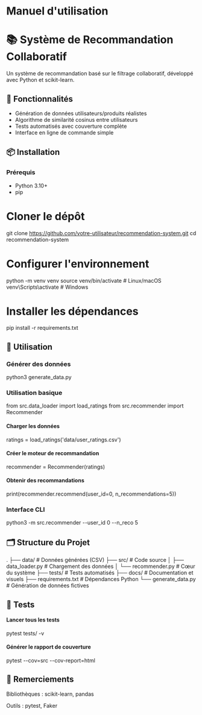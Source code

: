 # Manuel d'utilisation

# 📚 Système de Recommandation Collaboratif

Un système de recommandation basé sur le filtrage collaboratif, développé avec Python et scikit-learn.

## 🚀 Fonctionnalités

- Génération de données utilisateurs/produits réalistes
- Algorithme de similarité cosinus entre utilisateurs
- Tests automatisés avec couverture complète
- Interface en ligne de commande simple

## 📦 Installation

### Prérequis
- Python 3.10+
- pip

# Cloner le dépôt
git clone https://github.com/votre-utilisateur/recommendation-system.git
cd recommendation-system

# Configurer l'environnement
python -m venv venv
source venv/bin/activate  # Linux/macOS
venv\Scripts\activate     # Windows

# Installer les dépendances
pip install -r requirements.txt

## 🧠 Utilisation

### Générer des données

python3 generate_data.py

### Utilisation basique

from src.data_loader import load_ratings
from src.recommender import Recommender

#### Charger les données
ratings = load_ratings('data/user_ratings.csv')

#### Créer le moteur de recommandation
recommender = Recommender(ratings)

#### Obtenir des recommandations
print(recommender.recommend(user_id=0, n_recommendations=5))

### Interface CLI

python3 -m src.recommender --user_id 0 --n_reco 5

## 🗂 Structure du Projet

.
├── data/               # Données générées (CSV)
├── src/                # Code source
│   ├── data_loader.py  # Chargement des données
│   └── recommender.py  # Cœur du système
├── tests/              # Tests automatisés
├── docs/               # Documentation et visuels
├── requirements.txt    # Dépendances Python
└── generate_data.py    # Génération de données fictives

## 🧪 Tests

#### Lancer tous les tests
pytest tests/ -v

#### Générer le rapport de couverture
pytest --cov=src --cov-report=html

## 🙏 Remerciements

Bibliothèques : scikit-learn, pandas

Outils : pytest, Faker